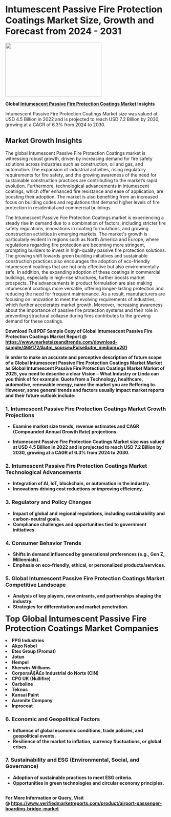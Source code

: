 <H1>Intumescent Passive Fire Protection Coatings Market Size, Growth and Forecast from 2024 - 2031</H1><img class="aligncenter size-medium wp-image-584254" src="https://thirdeyenews.in/wp-content/uploads/2024/09/Global-Market-Research-300x168.jpeg" alt="" width="300" height="168" /><p><strong>Global&nbsp;<a href="https://www.marketsizeandtrends.com/download-sample/469172/&amp;utm_source=Pulse&amp;utm_medium=201">Intumescent Passive Fire Protection Coatings Market</a> Insights</strong></p><p>Intumescent Passive Fire Protection Coatings Market size was valued at USD 4.5 Billion in 2022 and is projected to reach USD 7.2 Billion by 2030, growing at a CAGR of 6.3% from 2024 to 2030.</p><p><h2>Market Growth Insights</h2> <p>The global Intumescent Passive Fire Protection Coatings market is witnessing robust growth, driven by increasing demand for fire safety solutions across industries such as construction, oil and gas, and automotive. The expansion of industrial activities, rising regulatory requirements for fire safety, and the growing awareness of the need for sustainable construction practices are contributing to the market’s rapid evolution. Furthermore, technological advancements in intumescent coatings, which offer enhanced fire resistance and ease of application, are boosting their adoption. The market is also benefiting from an increased focus on building codes and regulations that demand higher levels of fire protection in residential and commercial buildings.</p> <p><strong></strong></p> <p>The Intumescent Passive Fire Protection Coatings market is experiencing a steady rise in demand due to a combination of factors, including stricter fire safety regulations, innovations in coating formulations, and growing construction activities in emerging markets. The market's growth is particularly evident in regions such as North America and Europe, where regulations regarding fire protection are becoming more stringent, prompting builders to invest in high-quality passive fire protection solutions. The growing shift towards green building initiatives and sustainable construction practices also encourages the adoption of eco-friendly intumescent coatings that are not only effective but also environmentally safe. In addition, the expanding adoption of these coatings in commercial buildings, especially in high-rise structures, further boosts market prospects. The advancements in product formulation are also making intumescent coatings more versatile, offering longer-lasting protection and reducing the need for frequent maintenance. As a result, manufacturers are focusing on innovation to meet the evolving requirements of industries, which further accelerates market growth. Moreover, increasing awareness about the importance of passive fire protection systems and their role in preventing structural collapse during fires contributes to the growing demand for these coatings. <strong></p><p><span class=""><strong>Download Full PDF Sample Copy of Global Intumescent Passive Fire Protection Coatings Market Report</strong> @ <a href="https://www.marketsizeandtrends.com/download-sample/469172/&amp;utm_source=Pulse&amp;utm_medium=201" target="_blank">https://www.marketsizeandtrends.com/download-sample/469172/&amp;utm_source=Pulse&amp;utm_medium=201</a></span></p><p>In order to make an accurate and perceptive description of future scope of a Global&nbsp;Intumescent Passive Fire Protection Coatings Market Market as Global&nbsp;Intumescent Passive Fire Protection Coatings Market Market of 2025, you need to describe a clear Vision &ndash; What Industry or Linda can you think of for example: Quote from a Technology, healthcare, automotive, renewable energy, name the market you are Reffering to. However, some general trends and factors usually impact market reports and their future outlook include:</p><h3>1.&nbsp;<strong>Intumescent Passive Fire Protection Coatings Market Growth Projections</strong></h3><ul><li>Examine market size trends, revenue estimates and CAGR (Compounded Annual Growth Rate) projections.</li><li><p>Intumescent Passive Fire Protection Coatings Market size was valued at USD 4.5 Billion in 2022 and is projected to reach USD 7.2 Billion by 2030, growing at a CAGR of 6.3% from 2024 to 2030.</p></li></ul><h3>2.&nbsp;<strong>Intumescent Passive Fire Protection Coatings Market Technological Advancements</strong></h3><ul><li>Integration of AI, IoT, blockchain, or automation in the industry.</li><li>Innovations driving cost reductions or improving efficiency.</li></ul><h3>3.&nbsp;<strong>Regulatory and Policy Changes</strong></h3><ul><li>Impact of global and regional regulations, including sustainability and carbon-neutral goals.</li><li>Compliance challenges and opportunities tied to government initiatives.</li></ul><h3>4.&nbsp;<strong>Consumer Behavior Trends</strong></h3><ul><li>Shifts in demand influenced by generational preferences (e.g., Gen Z, Millennials).</li><li>Emphasis on eco-friendly, ethical, or personalized products/services.</li></ul><h3>5.&nbsp;<strong>Global Intumescent Passive Fire Protection Coatings Market Competitive Landscape</strong></h3><ul><li>Analysis of key players, new entrants, and partnerships shaping the industry.</li><li>Strategies for differentiation and market penetration.</li></ul><p data-pm-slice="1 1 []"><span style="color: inherit; font-family: inherit; font-size: 25px;">Top Global Intumescent Passive Fire Protection Coatings Market Companies</span></p><div class="" data-test-id=""><p><li>PPG Industries</li><li> Akzo Nobel</li><li> Etex Group (Promat)</li><li> Jotun</li><li> Hempel</li><li> Sherwin-Williams</li><li> CorporaÃ§Ã£o Industrial do Norte (CIN)</li><li> CPG UK (Nullifire)</li><li> Carboline</li><li> Teknos</li><li> Kansai Paint</li><li> Aaronite Company</li><li> Inprocoat</li></p></div><h3>6.&nbsp;<strong>Economic and Geopolitical Factors</strong></h3><ul><li>Influence of global economic conditions, trade policies, and geopolitical events.</li><li>Resilience of the market to inflation, currency fluctuations, or global crises.</li></ul><h3>7.&nbsp;<strong>Sustainability and ESG (Environmental, Social, and Governance)</strong></h3><ul><li>Adoption of sustainable practices to meet ESG criteria.</li><li>Opportunities in green technologies and circular economy principles.</li></ul><h2><strong style="font-size: 14px;">For More Information or Query, Visit @&nbsp;</strong><a style="background-color: #ffffff; font-size: 14px;" href="https://www.marketsizeandtrends.com/report/intumescent-passive-fire-protection-coatings-market/" target="_blank">https://www.verifiedmarketreports.com/product/airport-passenger-boarding-bridge-market</a></h2>
